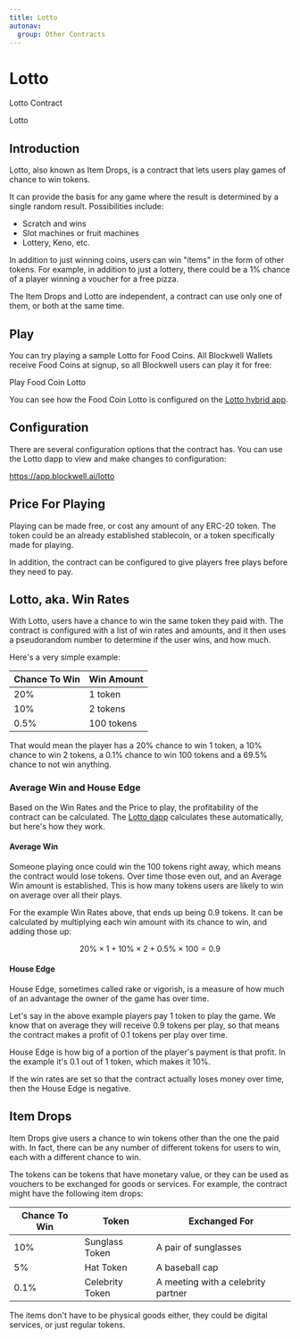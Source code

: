 ```yaml
---
title: Lotto
autonav:
  group: Other Contracts
---
```


# Lotto

<Deployer code="lottod">Lotto Contract</Deployer>

<Dapp url="https://app.blockwell.ai/lotto">Lotto</Dapp>

## Introduction

Lotto, also known as Item Drops, is a contract that lets users play games of
chance to win tokens.

It can provide the basis for any game where the result is determined by a single
random result. Possibilities include:

- Scratch and wins
- Slot machines or fruit machines
- Lottery, Keno, etc.

In addition to just winning coins, users can win "items" in the form of other tokens.
For example, in addition to just a lottery, there could be a 1% chance of a player
winning a voucher for a free pizza.

The Item Drops and Lotto are independent, a contract can use only one of them, or
both at the same time.

## Play

You can try playing a sample Lotto for Food Coins. All Blockwell Wallets receive
Food Coins at signup, so all Blockwell users can play it for free:

<Qr code="4beui3">Play Food Coin Lotto</Qr>

You can see how the Food Coin Lotto is configured on the 
[Lotto hybrid app](https://app.blockwell.ai/lotto?contract=0x52683A6789b294Da993FD48636707047cc104485&net=4).

## Configuration

There are several configuration options that the contract has. You can use the
Lotto dapp to view and make changes to configuration:

https://app.blockwell.ai/lotto

## Price For Playing

Playing can be made free, or cost any amount of any ERC-20 token. The token could
be an already established stablecoin, or a token specifically made for playing.

In addition, the contract can be configured to give players free plays before
they need to pay.

## Lotto, aka. Win Rates

With Lotto, users have a chance to win the same token they paid with. The contract
is configured with a list of win rates and amounts, and it then uses a pseudorandom
number to determine if the user wins, and how much.

Here's a very simple example:

| Chance To Win | Win Amount |
|---------------|------------|
|           20% |    1 token |
|           10% |   2 tokens |
|          0.5% | 100 tokens |

That would mean the player has a 20% chance to win 1 token, a 10% chance to win
2 tokens, a 0.1% chance to win 100 tokens and a 69.5% chance to not win anything.

### Average Win and House Edge

Based on the Win Rates and the Price to play, the profitability of the contract
can be calculated. The [Lotto dapp](https://app.blockwell.ai/lotto) calculates
these automatically, but here's how they work.

#### Average Win

Someone playing once could win the 100 tokens right away, which means the contract
would lose tokens. Over time those even out, and an Average Win amount is established.
This is how many tokens users are likely to win on average over all their plays.

For the example Win Rates above, that ends up being 0.9 tokens. It can be
calculated by multiplying each win amount with its chance to win, and adding those
up:

$$20\% \times 1 + 10\% \times 2 + 0.5\% \times 100 = 0.9$$

#### House Edge

House Edge, sometimes called rake or vigorish, is a measure of how much of an
advantage the owner of the game has over time.

Let's say in the above example players pay 1 token to play the game. We know that
on average they will receive 0.9 tokens per play, so that means the contract makes
a profit of 0.1 tokens per play over time.

House Edge is how big of a portion of the player's payment is that profit. In
the example it's 0.1 out of 1 token, which makes it 10%.

If the win rates are set so that the contract actually loses money over time,
then the House Edge is negative.

## Item Drops

Item Drops give users a chance to win tokens other than the one the paid with.
In fact, there can be any number of different tokens for users to win, each
with a different chance to win.

The tokens can be tokens that have monetary value, or they can be used as
vouchers to be exchanged for goods or services. For example, the contract
might have the following item drops:

| Chance To Win | Token | Exchanged For |
| ------------- | ----- | ------------- |
|           10% | Sunglass Token | A pair of sunglasses |
|            5% | Hat Token | A baseball cap |
|          0.1% | Celebrity Token | A meeting with a celebrity partner |

The items don't have to be physical goods either, they could be digital
services, or just regular tokens.
